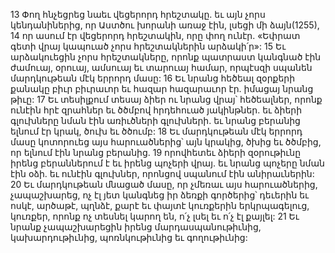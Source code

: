 13 Փող հնչեցրեց նաեւ վեցերորդ հրեշտակը. եւ այն չորս կենդանիներից, որ Աստծու խորանի առաջ էին, լսեցի մի ձայն(1255), 14 որ ասում էր վեցերորդ հրեշտակին, որը փող ունէր. «Եփրատ գետի վրայ կապուած չորս հրեշտակներին արձակի՛ր»: 15 Եւ արձակուեցին չորս հրեշտակները, որոնք պատրաստ կանգնած էին ժամուայ, օրուայ, ամսուայ եւ տարուայ համար, որպէսզի սպանեն մարդկութեան մէկ երրորդ մասը: 16 Եւ նրանց հեծեալ զօրքերի քանակը բիւր բիւրաւոր եւ հազար հազարաւոր էր. իմացայ նրանց թիւը: 17 Եւ տեսիլքում տեսայ ձիեր ու նրանց վրայ՝ հեծեալներ, որոնք ունէին հրէ զրահներ եւ ծծմբով հրդեհուած յակինթներ. եւ ձիերի գլուխները նման էին առիւծների գլուխների. եւ նրանց բերանից ելնում էր կրակ, ծուխ եւ ծծումբ: 18 Եւ մարդկութեան մէկ երրորդ մասը կոտորուեց այս հարուածներից՝ այն կրակից, ծխից եւ ծծմբից, որ ելնում էին նրանց բերանից. 19 որովհետեւ ձիերի զօրութիւնը իրենց բերաններում է եւ իրենց պոչերի վրայ. եւ նրանց պոչերը նման էին օձի. եւ ունէին գլուխներ, որոնցով սպանում էին անիրաւներին: 20 Եւ մարդկութեան մնացած մասը, որ չմեռաւ այս հարուածներից, չապաշխարեց, ոչ էլ յետ կանգնեց իր ձեռքի գործերից՝ դեւերին եւ ոսկէ, արծաթէ, պղնձէ, քարէ եւ փայտէ կուռքերին երկրպագելուց, կուռքեր, որոնք ոչ տեսնել կարող են, ո՛չ լսել եւ ո՛չ էլ քայլել: 21 Եւ նրանք չապաշխարեցին իրենց մարդասպանութիւնից, կախարդութիւնից, պոռնկութիւնից եւ գողութիւնից:
